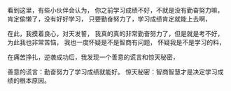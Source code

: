 看到这里，有些小伙伴会认为，
你之前学习成绩不好，不就是没有勤奋努力嘛，肯定偷懒了，没有好好学习，
只要勤奋努力了，学习成绩肯定就能上去啊，

在此，我摸着良心，对天发誓，
我真的真的非常勤奋努力了，但是就是考不好，
为此我也非常苦恼，
我也一度怀疑是不是智商有问题，
怀疑我是不是学习的料，

在痛苦挣扎，逆袭成功后，我发现一个善意的谎言和惊天秘密，

善意的谎言：勤奋努力了学习成绩就能好。
惊天秘密：智商智慧才是决定学习成绩的根本原因。
